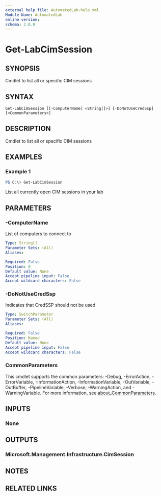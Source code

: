 ```yaml
---
external help file: AutomatedLab-help.xml
Module Name: AutomatedLab
online version:
schema: 2.0.0
---
```


# Get-LabCimSession

## SYNOPSIS
Cmdlet to list all or specific CIM sessions

## SYNTAX

```
Get-LabCimSession [[-ComputerName] <String[]>] [-DoNotUseCredSsp] [<CommonParameters>]
```

## DESCRIPTION
Cmdlet to list all or specific CIM sessions

## EXAMPLES

### Example 1
```powershell
PS C:\> Get-LabCimSession
```

List all currently open CIM sessions in your lab

## PARAMETERS

### -ComputerName
List of computers to connect to

```yaml
Type: String[]
Parameter Sets: (All)
Aliases:

Required: False
Position: 0
Default value: None
Accept pipeline input: False
Accept wildcard characters: False
```

### -DoNotUseCredSsp
Indicates that CredSSP should not be used

```yaml
Type: SwitchParameter
Parameter Sets: (All)
Aliases:

Required: False
Position: Named
Default value: None
Accept pipeline input: False
Accept wildcard characters: False
```

### CommonParameters
This cmdlet supports the common parameters: -Debug, -ErrorAction, -ErrorVariable, -InformationAction, -InformationVariable, -OutVariable, -OutBuffer, -PipelineVariable, -Verbose, -WarningAction, and -WarningVariable. For more information, see [about_CommonParameters](http://go.microsoft.com/fwlink/?LinkID=113216).

## INPUTS

### None

## OUTPUTS

### Microsoft.Management.Infrastructure.CimSession

## NOTES

## RELATED LINKS
